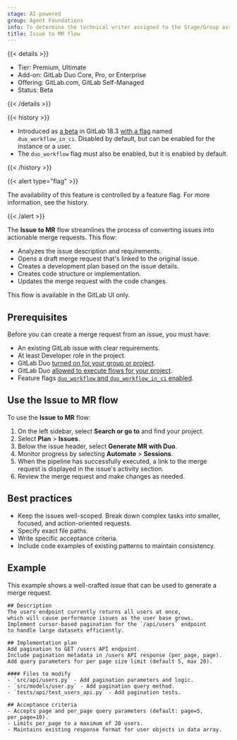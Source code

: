 ```yaml
---
stage: AI-powered
group: Agent Foundations
info: To determine the technical writer assigned to the Stage/Group associated with this page, see https://handbook.gitlab.com/handbook/product/ux/technical-writing/#assignments
title: Issue to MR flow
---
```


{{< details >}}

- Tier: Premium, Ultimate
- Add-on: GitLab Duo Core, Pro, or Enterprise
- Offering: GitLab.com, GitLab Self-Managed
- Status: Beta

{{< /details >}}

{{< history >}}

- Introduced as [a beta](../../../policy/development_stages_support.md) in GitLab 18.3 [with a flag](../../../administration/feature_flags/_index.md) named `duo_workflow_in_ci`. Disabled by default, but can be enabled for the instance or a user.
- The `duo_workflow` flag must also be enabled, but it is enabled by default.

{{< /history >}}

{{< alert type="flag" >}}

The availability of this feature is controlled by a feature flag.
For more information, see the history.

{{< /alert >}}

The **Issue to MR** flow streamlines the process of converting issues into actionable merge requests. This flow:

- Analyzes the issue description and requirements.
- Opens a draft merge request that's linked to the original issue.
- Creates a development plan based on the issue details.
- Creates code structure or implementation.
- Updates the merge request with the code changes.

This flow is available in the GitLab UI only.

## Prerequisites

Before you can create a merge request from an issue, you must have:

- An existing GitLab issue with clear requirements.
- At least Developer role in the project.
- GitLab Duo [turned on for your group or project](../../gitlab_duo/turn_on_off.md).
- GitLab Duo [allowed to execute flows for your project](_index.md#turn-on-flows-for-your-project).
- Feature flags [`duo_workflow` and `duo_workflow_in_ci` enabled](../../../administration/feature_flags/_index.md).

## Use the Issue to MR flow

To use the **Issue to MR** flow:

1. On the left sidebar, select **Search or go to** and find your project.
1. Select **Plan** > **Issues**.
1. Below the issue header, select **Generate MR with Duo**.
1. Monitor progress by selecting **Automate** > **Sessions**.
1. When the pipeline has successfully executed, a link to the merge request
   is displayed in the issue's activity section.
1. Review the merge request and make changes as needed.

## Best practices

- Keep the issues well-scoped. Break down complex tasks into smaller, focused, and action-oriented requests.
- Specify exact file paths.
- Write specific acceptance criteria.
- Include code examples of existing patterns to maintain consistency.

## Example

This example shows a well-crafted issue that can be used to generate a merge request.

```plaintext
## Description
The users endpoint currently returns all users at once,
which will cause performance issues as the user base grows.
Implement cursor-based pagination for the `/api/users` endpoint
to handle large datasets efficiently.

## Implementation plan
Add pagination to GET /users API endpoint.
Include pagination metadata in /users API response (per_page, page).
Add query parameters for per page size limit (default 5, max 20).

#### Files to modify
- `src/api/users.py` - Add pagination parameters and logic.
- `src/models/user.py` - Add pagination query method.
- `tests/api/test_users_api.py` - Add pagination tests.

## Acceptance criteria
- Accepts page and per_page query parameters (default: page=5, per_page=10).
- Limits per_page to a maximum of 20 users.
- Maintains existing response format for user objects in data array.
```
